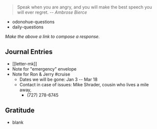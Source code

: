 > Speak when you are angry, and you will make the best speech you will ever regret.
> -- <cite>Ambrose Bierce</cite>
- odonohue-questions
- daily-questions

*Make the above a link to compose a response.*
## Journal Entries
-  [[letter-mk]]
- Note for "emergency" envelope
- Note for Ron & Jerry #cruise 
	- Dates we will be gone: Jan 3 -- Mar 18
	- Contact in case of issues: Mike Shrader, cousin who lives a mile away,
		- (727) 278-6745

## Gratitude
- blank


